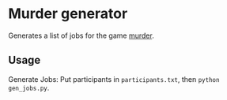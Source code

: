 # Murder generator

Generates a list of jobs for the game [murder](http://www.games-wiki.org/wiki/Assassin_game/).

## Usage

Generate Jobs: Put participants in `participants.txt`, then `python gen_jobs.py`.
